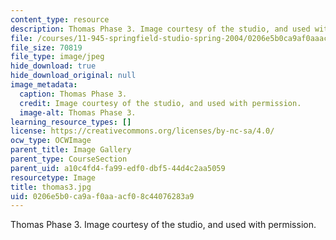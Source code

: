 ```yaml
---
content_type: resource
description: Thomas Phase 3. Image courtesy of the studio, and used with permission.
file: /courses/11-945-springfield-studio-spring-2004/0206e5b0ca9af0aaacf08c44076283a9_thomas3.jpg
file_size: 70819
file_type: image/jpeg
hide_download: true
hide_download_original: null
image_metadata:
  caption: Thomas Phase 3.
  credit: Image courtesy of the studio, and used with permission.
  image-alt: Thomas Phase 3.
learning_resource_types: []
license: https://creativecommons.org/licenses/by-nc-sa/4.0/
ocw_type: OCWImage
parent_title: Image Gallery
parent_type: CourseSection
parent_uid: a10c4fd4-fa99-edf0-dbf5-44d4c2aa5059
resourcetype: Image
title: thomas3.jpg
uid: 0206e5b0-ca9a-f0aa-acf0-8c44076283a9
---
```

Thomas Phase 3. Image courtesy of the studio, and used with permission.